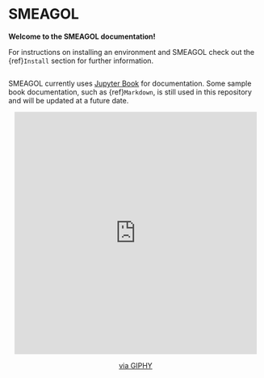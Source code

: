 # SMEAGOL

**Welcome to the SMEAGOL documentation!**

For instructions on installing an environment and SMEAGOL check out the {ref}`Install` section for further information.

```{caution} SMEAGOL documentation is under construction!
```

SMEAGOL currently uses [Jupyter Book](https://jupyterbook.org) for documentation.
Some sample book documentation, such as {ref}`Markdown`, is still used in this repository and will be updated at a future date.

<center>
<iframe src="https://giphy.com/embed/cgC6Mx1aJtBBe" width="480" height="480" frameBorder="0" class="giphy-embed" allowFullScreen></iframe><p><a href="https://giphy.com/gifs/gollum-cgC6Mx1aJtBBe">via GIPHY</a></p>
</center>

```{tableofcontents}
```
